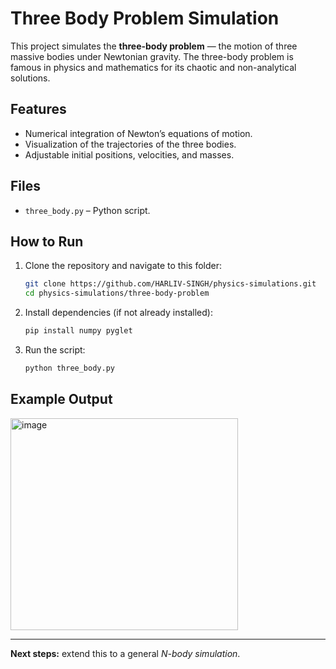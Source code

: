# Three Body Problem Simulation

This project simulates the **three-body problem** — the motion of three massive bodies under Newtonian gravity. The three-body problem is famous in physics and mathematics for its chaotic and non-analytical solutions.

## Features

* Numerical integration of Newton’s equations of motion.
* Visualization of the trajectories of the three bodies.
* Adjustable initial positions, velocities, and masses.

## Files

* `three_body.py` – Python script.

## How to Run

1. Clone the repository and navigate to this folder:

   ```bash
   git clone https://github.com/HARLIV-SINGH/physics-simulations.git
   cd physics-simulations/three-body-problem
   ```
2. Install dependencies (if not already installed):

   ```bash
   pip install numpy pyglet
   ```
3. Run the script:

   ```bash
   python three_body.py
   ```

## Example Output

<img width="364" height="339" alt="image" src="https://github.com/user-attachments/assets/0fdecfe8-3205-4ef6-955d-2a30e0a2a083" />

---

**Next steps:** extend this to a general *N-body simulation*.
